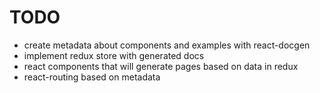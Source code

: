 # TODO
* create metadata about components and examples with react-docgen
* implement redux store with generated docs
* react components that will generate pages based on data in redux
* react-routing based on metadata
